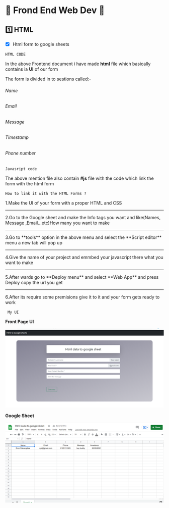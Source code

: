 # 📕 Frond End Web Dev 📕

## 1️⃣ HTML

- [x] Html form to google sheets

```
HTML CODE
```
In the above Frontend document i have made **html** file which basically contains ia **UI** of our form

The form is divided in to sestions called:-
###### Name
###### Email
###### Message
###### Timestamp
###### Phone number

```
Javasript code
```
The above mention file also contain **#js** file with the code which link the form with the html form 

```
How to link it with the HTML Forms ?
```
1.Make the UI of your form with a proper HTML and CSS <br/>
<hr/>
2.Go to the Google sheet and make the Info tags you want and like(Names, Message ,Email...etc)How many you 
  want to make <br/>
<hr/>
3.Go to **tools** option in the above menu and select the **Script editor** menu a new tab will pop up <br/>
<hr/>
4.Give the name of your project and emmbed your javascript there what you want to make <br/>
<hr>
5.After wards go to **Deploy menu** and select **Web App** and press Deploy copy the url you get <br>
<hr>
6.After its require some premisions give it to it and your form gets ready to work 

```
 My UI
 ```
**Front Page UI**

![Front Page UI](./FrontformUI.png)

**Google Sheet**

![Google Sheet](./Googlesheet.png)

             